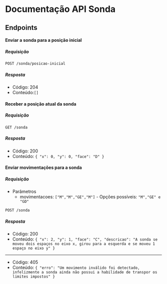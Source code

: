 # Documentação API Sonda

## Endpoints

#### Enviar a sonda para a posição inicial

##### Requisição
```
POST /sonda/posicao-inicial
```

##### Resposta
* Código: 204
* Conteúdo:`[]`

#### Receber a posição atual da sonda

##### Requisição
```
GET /sonda
```

##### Resposta
* Código: 200
* Conteúdo: `{
                 "x": 0,
                 "y": 0,
                 "face": "D"
             }`

#### Enviar movimentações para a sonda

##### Requisição
+ Parâmetros
    + movimentacoes: `["M","M","GE","M"]` - Opções possíveis: `"M","GE" e "GD"`
```
POST /sonda
```
##### Resposta

* Código: 200
* Conteúdo: `{
                 "x": 2,
                 "y": 1,
                 "face": "C",
                 "descricao": "A sonda se moveu dois espaços no eixo x, girou para a esquerda e se moveu 1 espaço no eixo y"
             }`
 ---
 * Código: 405
 * Conteúdo: `{
                  "erro": "Um movimento inválido foi detectado, infelizmente a sonda ainda não possui a habilidade de transpor os limites impostos"
              }`